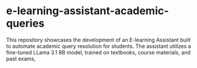# e-learning-assistant-academic-queries
This repository showcases the development of an E-learning Assistant built to automate academic query resolution for students. The assistant utilizes a fine-tuned LLama 3.1 8B model, trained on textbooks, course materials, and past exams,
